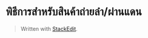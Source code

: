 
พิธีการสำหรับสินค้าถ่ายลำ/ผ่านแดน
===


> Written with [StackEdit](https://stackedit.io/).
<!--stackedit_data:
eyJoaXN0b3J5IjpbMTUwMDkxNTEwNl19
-->
